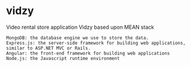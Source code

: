 # vidzy
Video rental store application Vidzy based upon MEAN stack

    MongoDB: the database engine we use to store the data.
    Express.js: the server-side framework for building web applications, similar to ASP.NET MVC or Rails.
    Angular: the front-end framework for building web applications  
    Node.js: the Javascript runtime environment
